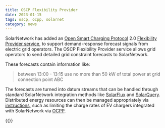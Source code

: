 ```yaml
---
title: OSCP Flexibility Provider
date: 2023-01-15
tags: oscp, ocpp, solarnet
category: news
---
```

SolarNetwork has added an [Open Smart Charging Protocol][oscp] 2.0 [Flexibility Provider
service][solarnet-oscp], to support demand-response forecast signals from electric grid operators.
The OSCP Flexibility Provider service allows grid operators to send detailed grid constraint
forecasts to SolarNetwork.

<!--more-->

These forecasts contain information like:

> between 13:00 - 13:15 use no more than 50 kW of total power at grid connection point ABC

The forecasts are
turned into datum streams that can be handled through standard SolarNetwork integration methods like
[SolarFlux][solarflux] and [SolarQuery][solarquery]. Distributed energy resources can then be
managed appropriately via [instructions][instr], such as limiting the charge rates of EV chargers
integrated with SolarNetwork via [OCPP][solarnet-ocpp].

{{<shoutout img="/img/news/evisi-logo-195.png" name="EVisi" url="https://evisi.co/"/>}}

[instr]: https://github.com/SolarNetwork/solarnetwork/wiki/SolarUser-API#queue-instruction
[oscp]: https://www.openchargealliance.org/protocols/oscp-20/
[solarflux]: https://github.com/SolarNetwork/solarnetwork/wiki/SolarFlux-API
[solarnet-ocpp]: https://github.com/SolarNetwork/solarnetwork/wiki/OCPP
[solarnet-oscp]: https://github.com/SolarNetwork/solarnetwork/wiki/OSCP
[solarquery]: https://github.com/SolarNetwork/solarnetwork/wiki/SolarQuery-API
[solaruser-oscp-api]: https://github.com/SolarNetwork/solarnetwork/wiki/SolarUser-OSCP-API
